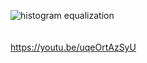 ![histogram equalization](https://user-images.githubusercontent.com/104631119/185938012-14fdccad-7314-465d-8175-a2c4f1591f56.PNG)
<br/><br/><br/>
https://youtu.be/uqeOrtAzSyU
